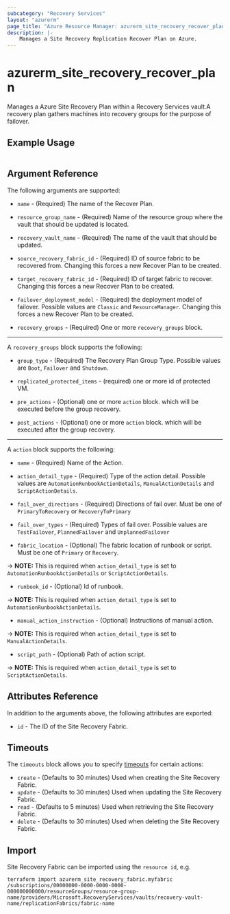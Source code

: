 ```yaml
---
subcategory: "Recovery Services"
layout: "azurerm"
page_title: "Azure Resource Manager: azurerm_site_recovery_recover_plan"
description: |-
    Manages a Site Recovery Replication Recover Plan on Azure.
---
```


# azurerm_site_recovery_recover_plan

Manages a Azure Site Recovery Plan within a Recovery Services vault.A recovery plan gathers machines into recovery groups for the purpose of failover.

## Example Usage

```hcl

```

## Argument Reference

The following arguments are supported:

* `name` - (Required) The name of the Recover Plan.

* `resource_group_name` - (Required) Name of the resource group where the vault that should be updated is located.

* `recovery_vault_name` - (Required) The name of the vault that should be updated.

* `source_recovery_fabric_id` - (Required) ID of source fabric to be recovered from. Changing this forces a new Recover Plan to be created.

* `target_recovery_fabric_id` - (Required) ID of target fabric to recover. Changing this forces a new Recover Plan to be created.

* `failover_deployment_model` - (Required) the deployment model of failover. Possible values are `Classic` and `ResourceManager`.  Changing this forces a new Recover Plan to be created.

* `recovery_groups` - (Required) One or more `recovery_groups` block. 

---

A `recovery_groups` block supports the following:

*  `group_type` - (Required) The Recovery Plan Group Type. Possible values are `Boot`, `Failover` and `Shutdown`.

* `replicated_protected_items` - (required) one or more id of protected VM.

* `pre_actions` - (Optional) one or more `action` block. which will be executed before the group recovery.

* `post_actions` - (Optional) one or more `action` block. which will be executed after the group recovery.

---

A `action` block supports the following:

* `name` - (Required) Name of the Action.

* `action_detail_type` - (Required) Type of the action detail. Possible values are `AutomationRunbookActionDetails`, `ManualActionDetails` and `ScriptActionDetails`.

* `fail_over_directions` - (Required) Directions of fail over. Must be one of `PrimaryToRecovery` or `RecoveryToPrimary`

* `fail_over_types` - (Required) Types of fail over. Possible values are `TestFailover`, `PlannedFailover` and `UnplannedFailover`

* `fabric_location` - (Optional) The fabric location of runbook or script. Must be one of `Primary` or `Recovery`.

-> **NOTE:** This is required when `action_detail_type` is set to `AutomationRunbookActionDetails` or `ScriptActionDetails`.

* `runbook_id` - (Optional) Id of runbook.

-> **NOTE:** This is required when `action_detail_type` is set to `AutomationRunbookActionDetails`.

* `manual_action_instruction` - (Optional) Instructions of manual action.

-> **NOTE:** This is required when `action_detail_type` is set to `ManualActionDetails`.

* `script_path` - (Optional) Path of action script.

-> **NOTE:** This is required when `action_detail_type` is set to `ScriptActionDetails`.


## Attributes Reference

In addition to the arguments above, the following attributes are exported:

* `id` - The ID of the Site Recovery Fabric.

## Timeouts

The `timeouts` block allows you to specify [timeouts](https://www.terraform.io/language/resources/syntax#operation-timeouts) for certain actions:

* `create` - (Defaults to 30 minutes) Used when creating the Site Recovery Fabric.
* `update` - (Defaults to 30 minutes) Used when updating the Site Recovery Fabric.
* `read` - (Defaults to 5 minutes) Used when retrieving the Site Recovery Fabric.
* `delete` - (Defaults to 30 minutes) Used when deleting the Site Recovery Fabric.

## Import

Site Recovery Fabric can be imported using the `resource id`, e.g.

```shell
terraform import azurerm_site_recovery_fabric.myfabric /subscriptions/00000000-0000-0000-0000-000000000000/resourceGroups/resource-group-name/providers/Microsoft.RecoveryServices/vaults/recovery-vault-name/replicationFabrics/fabric-name
```
